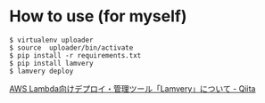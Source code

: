 # How to use (for myself)

```
$ virtualenv uploader
$ source  uploader/bin/activate
$ pip install -r requirements.txt
$ pip install lamvery
$ lamvery deploy
```
[AWS Lambda向けデプロイ・管理ツール「Lamvery」について - Qiita](http://qiita.com/marcy-terui/items/1617ab4e20e3339d1930)
